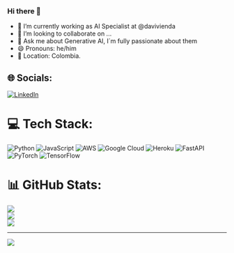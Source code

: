 ### Hi there 👋

- 🔭 I’m currently working as AI Specialist at @davivienda
- 👯 I’m looking to collaborate on ...
- 💬 Ask me about Generative AI, I´m fully passionate about them
- 😄 Pronouns: he/him
- 📌 Location: Colombia.

## 🌐 Socials:
[![LinkedIn](https://img.shields.io/badge/LinkedIn-%230077B5.svg?logo=linkedin&logoColor=white)](https://linkedin.com/in/https://www.linkedin.com/feed/) 

# 💻 Tech Stack:
![Python](https://img.shields.io/badge/python-3670A0?style=for-the-badge&logo=python&logoColor=ffdd54) ![JavaScript](https://img.shields.io/badge/javascript-%23323330.svg?style=for-the-badge&logo=javascript&logoColor=%23F7DF1E) ![AWS](https://img.shields.io/badge/AWS-%23FF9900.svg?style=for-the-badge&logo=amazon-aws&logoColor=white) ![Google Cloud](https://img.shields.io/badge/Google%20Cloud-%234285F4.svg?style=for-the-badge&logo=google-cloud&logoColor=white) ![Heroku](https://img.shields.io/badge/heroku-%23430098.svg?style=for-the-badge&logo=heroku&logoColor=white) ![FastAPI](https://img.shields.io/badge/FastAPI-005571?style=for-the-badge&logo=fastapi) ![PyTorch](https://img.shields.io/badge/PyTorch-%23EE4C2C.svg?style=for-the-badge&logo=PyTorch&logoColor=white) ![TensorFlow](https://img.shields.io/badge/TensorFlow-%23FF6F00.svg?style=for-the-badge&logo=TensorFlow&logoColor=white)
# 📊 GitHub Stats:
![](https://github-readme-stats.vercel.app/api?username=yemoncada&theme=default&hide_border=false&include_all_commits=false&count_private=false)<br/>
![](https://github-readme-streak-stats.herokuapp.com/?user=yemoncada&theme=default&hide_border=false)<br/>
![](https://github-readme-stats.vercel.app/api/top-langs/?username=yemoncada&theme=default&hide_border=false&include_all_commits=false&count_private=false&layout=compact)

---
[![](https://visitcount.itsvg.in/api?id=yemoncada&icon=0&color=0)](https://visitcount.itsvg.in)

<!-- Proudly created with GPRM ( https://gprm.itsvg.in ) -->
